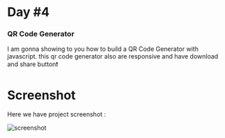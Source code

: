# Day #4

### QR Code Generator
I am gonna showing to you how to build a QR Code Generator with javascript. this qr code generator also are responsive and have download and share button❗️

# Screenshot
Here we have project screenshot :

![screenshot](screenshot.jpg)
